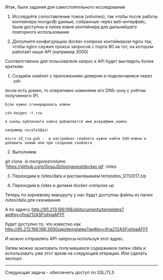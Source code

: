 Итак, были задания для самостоятельного исследования

1. Исследуйте сопоставление томов (volumes), так чтобы после работы контейнера mongodb данные, собранные через веб-интерфейс, были доступны в папке извне контейнера для дальнейшего повторного использования

2. Дополните конфигурацию docker-compose контейнером nginx так, чтобы nginx служил прокси запросов с порта 80 на тот, на котором работает наше API (например 3000)

Соответственно для пользователя запрос к API будет выглядеть более кратким:



1. Создаём скейлет с приложением-докером и подключаемся через .ssh

(если есть домен, то оперативно изменяем его DNS-зону с учётом полученного IP)

```
Если нужно сгенерировать ключи

ssh-keygen -t rsa 

в конец публичного ключа добавляется имя_юзера@имя_компа

например vscale1@air

micro id_rsa.pub -  в настройках скейлета нужно найти SSH-ключи и добавить новый или при создании скейлета 
``` 

2. Выполняем

git clone -b mongorestvolume 'https://github.com/GossJS/mongorestdocker.git' /sites

3. Переходим в /sites/data и распаковываем templates_12112017.zip

4. Переходим в /sites и делаем docker-compose up

Теперь по корневому маршруту у нас будут доступны файлы из папки /sites/data для скачивания

А по адресу http://95.213.199.198/alldocuments/templates?apiKey=ifna212ASFisfsjaAFFF

будет доступно то, что известно как http://95.213.199.198:3000/api/templates?apiKey=ifna212ASFisfsjaAFFF

И можно отправлять API-запросы используя этот адрес.

Затем можно зазиповать получившееся содержимое папки  /data и использовать уже этот архив на следующей итерации. Или сделать экспорт.

---
 

Следующая задача - обеспечить доступ по SSL/TLS




